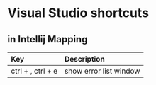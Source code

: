 # Visual Studio shortcuts

## in Intellij Mapping

| Key | Description |
| :--- | :--- |
| ctrl + \, ctrl + e | show error list window |

